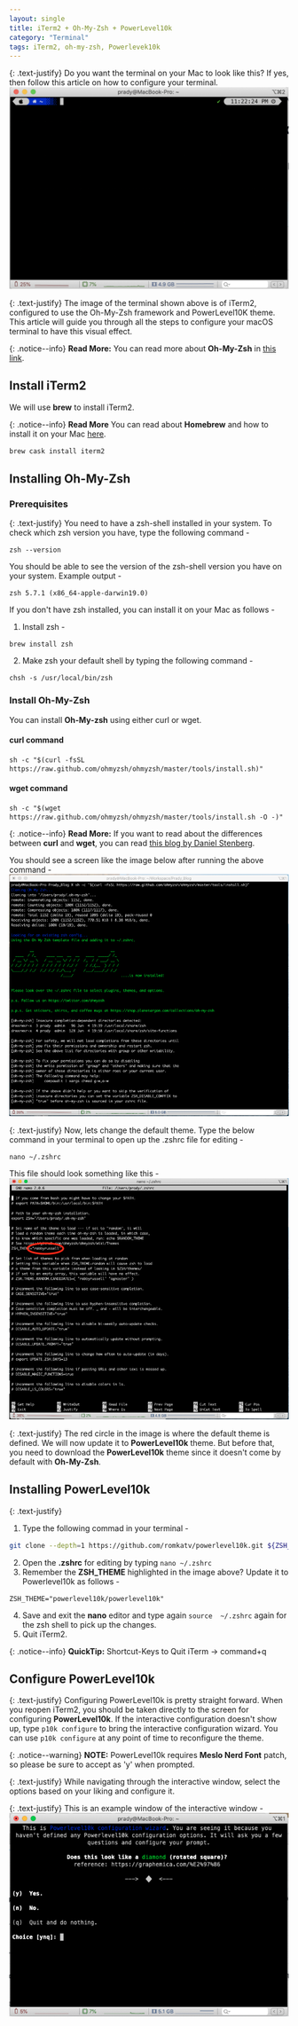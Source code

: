 ```yaml
---
layout: single
title: iTerm2 + Oh-My-Zsh + PowerLevel10k
category: "Terminal"
tags: iTerm2, oh-my-zsh, Powerlevek10k
---
```


{: .text-justify}
Do you want the terminal on your Mac to look like this? If yes, then follow this article on how to configure your terminal.
![ohmyzsh-iterm-p10k](/assets/ohmyzsh-iterm.png)

{: .text-justify}
The image of the terminal shown above is of iTerm2, configured to use the Oh-My-Zsh framework and PowerLevel10K theme. This article will guide you through all the steps to configure your macOS terminal to have this visual effect. 

{: .notice--info}
**Read More:** You can read more about **Oh-My-Zsh** in [this link](https://ohmyz.sh).

## Install iTerm2

We will use **brew** to install iTerm2.

{: .notice--info}
**Read More** You can read about **Homebrew** and how to install it on your Mac [here](https://brew.sh).

```bash
brew cask install iterm2
```

## Installing Oh-My-Zsh

### Prerequisites
{: .text-justify}
You need to have a zsh-shell installed in your system. To check which zsh version you have, type the following command - 
```
zsh --version
```
You should be able to see the version of the zsh-shell version you have on your system. Example output - 
```
zsh 5.7.1 (x86_64-apple-darwin19.0)
```
If you don't have zsh installed, you can install it on your Mac as follows - 

1. Install zsh -
```
brew install zsh
```
2. Make zsh your default shell by typing the following command -
```
chsh -s /usr/local/bin/zsh
```

### Install Oh-My-Zsh

You can install **Oh-My-zsh**  using either curl or wget. 

#### curl command
```
sh -c "$(curl -fsSL https://raw.github.com/ohmyzsh/ohmyzsh/master/tools/install.sh)"
```

#### wget command
```
sh -c "$(wget https://raw.github.com/ohmyzsh/ohmyzsh/master/tools/install.sh -O -)"
```

{: .notice--info}
**Read More:** If you want to read about the differences between **curl** and **wget**, you can read [this blog by Daniel Stenberg](https://daniel.haxx.se/docs/curl-vs-wget.html).

You should see a screen like the image below after running the above command -
![oh-my-zsh-after-install](/assets/ohmyzsh-after-install.png)

{: .text-justify}
Now, lets change the default theme. Type the below command in your terminal to open up the .zshrc file for editing - 

```
nano ~/.zshrc
```

This file should look something like this -
![oh-my-zsh-zshrc-default-theme](/assets/ohmyzsh-default-theme.png)

{: .text-justify}
The red circle in the image is where the default theme is defined. We will now update it to **PowerLevel10k** theme. But before that, you need to download the **PowerLevel10k** theme since it doesn't come by default with **Oh-My-Zsh**.

<!---
Notice the  highlighted **?** mark blocks in the image above? That's because the **agnoster** theme needs to another plugin - **[Powerlevel10k](https://github.com/romkatv/powerlevel10k)** to display the fonts and thumbnails correctly. However, for PowerLevel10K to work correctly, we need the **Meslo Nerd Font** patched. Since, we are using iTerm2, we can configure it as part of the PowerLevel10k installation.
-->

## Installing PowerLevel10k

{: .text-justify}
1. Type the following commad in your terminal - 
```zsh
git clone --depth=1 https://github.com/romkatv/powerlevel10k.git ${ZSH_CUSTOM:-~/.oh-my-zsh/custom}/themes/powerlevel10k
```
2. Open the **.zshrc** for editing by typing ```nano ~/.zshrc```
3. Remember the **ZSH_THEME** highlighted in the image above? Update it to Powerlevel10k as follows -
```
ZSH_THEME="powerlevel10k/powerlevel10k"
```
4. Save and exit the **nano** editor and type again ```source  ~/.zshrc``` again for the zsh shell to pick up the changes.
5. Quit iTerm2.

{: .notice--info}
**QuickTip:** Shortcut-Keys to Quit iTerm -> command+q

## Configure PowerLevel10k

{: .text-justify}
Configuring PowerLevel10k is pretty straight forward. When you reopen iTerm2, you should be taken directly to the screen for configuring **PowerLevel10k**. If the interactive configuration doesn't show up, type ```p10k configure``` to bring the interactive configuration wizard. You can use ```p10k configure``` at any point of time to reconfigure the theme.

{: .notice--warning}
**NOTE:** PowerLevel10k requires **Meslo Nerd Font** patch, so please be sure to accept as 'y' when prompted.

{: .text-justify}
While navigating through the interactive window, select the options based on your liking and configure it. 

{: .text-justify}
This is an example window of the interactive window - 
![p10k-interactive-window](/assets/p10kinteractive.png)